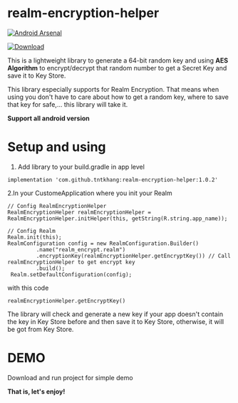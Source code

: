 # realm-encryption-helper

[![Android Arsenal]( https://img.shields.io/badge/Android%20Arsenal-RealmEncryptionHelper-green.svg?style=flat )]( https://android-arsenal.com/details/1/6617 )

[ ![Download](https://api.bintray.com/packages/tntkhang/maven/realm-encryption-helper/images/download.svg) ](https://bintray.com/tntkhang/maven/realm-encryption-helper/_latestVersion)

This is a lightweight library to generate a 64-bit random key and using **AES Algorithm** to encrypt/decrypt that random number to get a Secret Key and save it to Key Store.

This library especially supports for Realm Encryption. That means when using you don't have to care about how to get a random key, where to save that key for safe,... this library will take it.

**Support all android version**

# Setup and using

1. Add library to your build.gradle in app level
```
implementation 'com.github.tntkhang:realm-encryption-helper:1.0.2'
```


2.In your CustomeApplication where you init your Realm

```  
// Config RealmEncryptionHelper
RealmEncryptionHelper realmEncryptionHelper = RealmEncryptionHelper.initHelper(this, getString(R.string.app_name));

// Config Realm
Realm.init(this);
RealmConfiguration config = new RealmConfiguration.Builder()
         .name("realm_encrypt.realm")
         .encryptionKey(realmEncryptionHelper.getEncryptKey()) // Call realmEncryptionHelper to get encrypt key
         .build();
 Realm.setDefaultConfiguration(config);
```

with this code
```
realmEncryptionHelper.getEncryptKey()
```

The library will check and generate a new key if your app doesn't contain the key in Key Store before and then save it to Key Store, otherwise, it will be got from Key Store.


# DEMO

Download and run project for simple demo


**That is, let's enjoy!**
